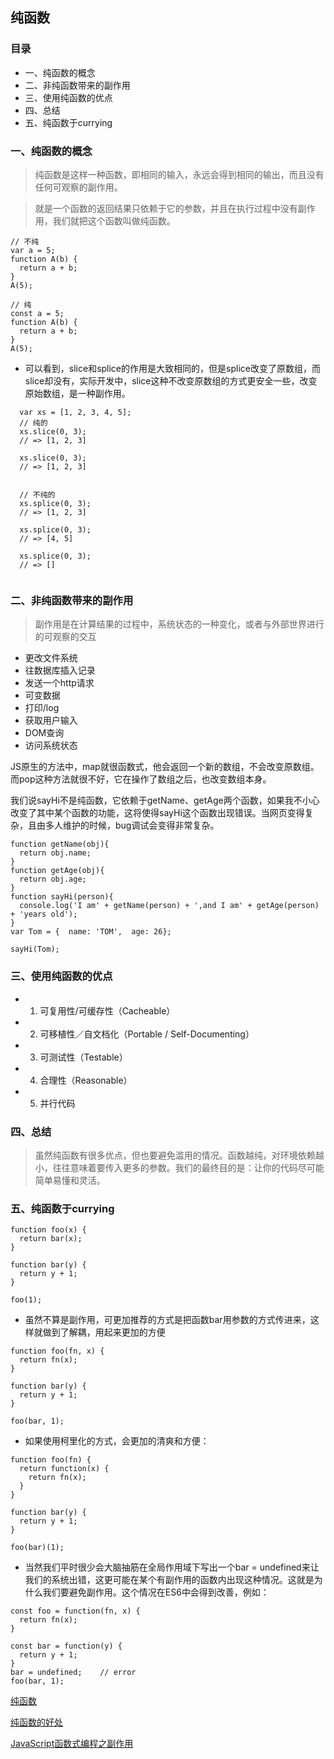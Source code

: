## 纯函数

### 目录
- 一、纯函数的概念
- 二、非纯函数带来的副作用
- 三、使用纯函数的优点
- 四、总结
- 五、纯函数于currying

### 一、纯函数的概念
>纯函数是这样一种函数，即相同的输入，永远会得到相同的输出，而且没有任何可观察的副作用。

>就是一个函数的返回结果只依赖于它的参数，并且在执行过程中没有副作用，我们就把这个函数叫做纯函数。

```
// 不纯
var a = 5;
function A(b) {
  return a + b;
}
A(5);

// 纯
const a = 5;
function A(b) {
  return a + b;
}
A(5);
```
- 可以看到，slice和splice的作用是大致相同的，但是splice改变了原数组，而slice却没有，实际开发中，slice这种不改变原数组的方式更安全一些，改变原始数组，是一种副作用。
```
  var xs = [1, 2, 3, 4, 5];
  // 纯的
  xs.slice(0, 3);
  // => [1, 2, 3]
  
  xs.slice(0, 3);
  // => [1, 2, 3]
  
  
  // 不纯的
  xs.splice(0, 3);
  // => [1, 2, 3]
  
  xs.splice(0, 3);
  // => [4, 5]
  
  xs.splice(0, 3);
  // => []
  
```

### 二、非纯函数带来的副作用
>副作用是在计算结果的过程中，系统状态的一种变化，或者与外部世界进行的可观察的交互
- 更改文件系统
- 往数据库插入记录
- 发送一个http请求
- 可变数据
- 打印/log
- 获取用户输入
- DOM查询
- 访问系统状态

JS原生的方法中，map就很函数式，他会返回一个新的数组，不会改变原数组。而pop这种方法就很不好，它在操作了数组之后，也改变数组本身。

我们说sayHi不是纯函数，它依赖于getName、getAge两个函数，如果我不小心改变了其中某个函数的功能，这将使得sayHi这个函数出现错误。当网页变得复杂，且由多人维护的时候，bug调试会变得非常复杂。
```
function getName(obj){
  return obj.name;
}
function getAge(obj){
  return obj.age;
}
function sayHi(person){
  console.log('I am' + getName(person) + ',and I am' + getAge(person) + 'years old');
}
var Tom = {  name: 'TOM',  age: 26};

sayHi(Tom);
```

### 三、使用纯函数的优点
- 1. 可复用性/可缓存性（Cacheable）
- 2. 可移植性／自文档化（Portable / Self-Documenting）
- 3. 可测试性（Testable）
- 4. 合理性（Reasonable）
- 5. 并行代码

### 四、总结
>虽然纯函数有很多优点，但也要避免滥用的情况。函数越纯，对环境依赖越小，往往意味着要传入更多的参数。我们的最终目的是：让你的代码尽可能简单易懂和灵活。

### 五、纯函数于currying

```
function foo(x) {
  return bar(x);
}

function bar(y) {
  return y + 1;
}

foo(1);
```
- 虽然不算是副作用，可更加推荐的方式是把函数bar用参数的方式传进来，这样就做到了解耦，用起来更加的方便
```
function foo(fn, x) {
  return fn(x);
}

function bar(y) {
  return y + 1;
}

foo(bar, 1);
```
- 如果使用柯里化的方式，会更加的清爽和方便：
```
function foo(fn) {
  return function(x) {
    return fn(x);   
  }
}

function bar(y) {
  return y + 1;
}

foo(bar)(1);
```
- 当然我们平时很少会大脑抽筋在全局作用域下写出一个bar = undefined来让我们的系统出错，这更可能在某个有副作用的函数内出现这种情况。这就是为什么我们要避免副作用。这个情况在ES6中会得到改善，例如：
```
const foo = function(fn, x) {
  return fn(x);
}

const bar = function(y) {
  return y + 1;
}
bar = undefined;	// error
foo(bar, 1);
```

[纯函数](https://juejin.im/post/5a92a12f6fb9a063543c4c2b)

[纯函数的好处](https://llh911001.gitbooks.io/mostly-adequate-guide-chinese/content/ch3.html#%E8%BF%BD%E6%B1%82%E2%80%9C%E7%BA%AF%E2%80%9D%E7%9A%84%E7%90%86%E7%94%B1)

[JavaScript函数式编程之副作用 ](https://github.com/zhuanyongxigua/blog/issues/17)